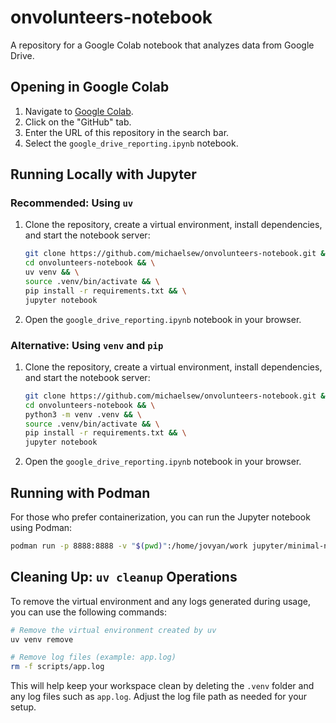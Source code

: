 # onvolunteers-notebook
A repository for a Google Colab notebook that analyzes data from Google Drive.

## Opening in Google Colab

1.  Navigate to [Google Colab](https.colab.research.google.com).
2.  Click on the "GitHub" tab.
3.  Enter the URL of this repository in the search bar.
4.  Select the `google_drive_reporting.ipynb` notebook.

## Running Locally with Jupyter

### Recommended: Using `uv`

1.  Clone the repository, create a virtual environment, install dependencies, and start the notebook server:
    ```bash
    git clone https://github.com/michaelsew/onvolunteers-notebook.git && \
    cd onvolunteers-notebook && \
    uv venv && \
    source .venv/bin/activate && \
    pip install -r requirements.txt && \
    jupyter notebook
    ```
2.  Open the `google_drive_reporting.ipynb` notebook in your browser.


### Alternative: Using `venv` and `pip`

1.  Clone the repository, create a virtual environment, install dependencies, and start the notebook server:
    ```bash
    git clone https://github.com/michaelsew/onvolunteers-notebook.git && \
    cd onvolunteers-notebook && \
    python3 -m venv .venv && \
    source .venv/bin/activate && \
    pip install -r requirements.txt && \
    jupyter notebook
    ```
2.  Open the `google_drive_reporting.ipynb` notebook in your browser.


## Running with Podman

For those who prefer containerization, you can run the Jupyter notebook using Podman:

```bash
podman run -p 8888:8888 -v "$(pwd)":/home/jovyan/work jupyter/minimal-notebook
```

## Cleaning Up: `uv cleanup` Operations

To remove the virtual environment and any logs generated during usage, you can use the following commands:

```bash
# Remove the virtual environment created by uv
uv venv remove

# Remove log files (example: app.log)
rm -f scripts/app.log
```

This will help keep your workspace clean by deleting the `.venv` folder and any log files such as `app.log`. Adjust the log file path as needed for your setup.
